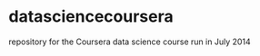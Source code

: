 datasciencecoursera
===================

repository for the Coursera data science course run in July 2014
